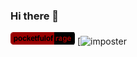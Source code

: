 ### Hi there 👋

![pocketfulof|rage](https://github.com/pocketfulofrage/pocketfulofrage/raw/master/por_git.png)
[![imposter](https://img.shields.io/badge/imposter%20syndrome-passing-green)


<!--
**pocketfulofrage/pocketfulofrage** is a ✨ _special_ ✨ repository because its `README.md` (this file) appears on your GitHub profile.

Here are some ideas to get you started:

- 🔭 I’m currently working on ...
- 🌱 I’m currently learning ...
- 👯 I’m looking to collaborate on ...
- 🤔 I’m looking for help with ...
- 💬 Ask me about ...
- 📫 How to reach me: ...
- 😄 Pronouns: ...
- ⚡ Fun fact: ...
-->
